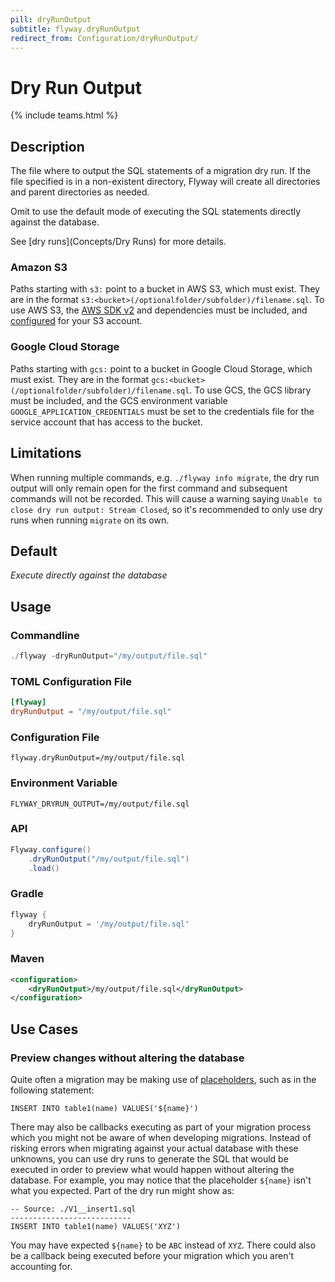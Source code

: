 ```yaml
---
pill: dryRunOutput
subtitle: flyway.dryRunOutput
redirect_from: Configuration/dryRunOutput/
---
```


# Dry Run Output
{% include teams.html %}

## Description
The file where to output the SQL statements of a migration dry run. If the file specified is in a non-existent directory, 
Flyway will create all directories and parent directories as needed.

Omit to use the default mode of executing the SQL statements directly against the database.

See [dry runs](Concepts/Dry Runs) for more details.

### Amazon S3

Paths starting with <code>s3:</code> point to a bucket in AWS S3, which must exist. They are in the format 
`s3:<bucket>(/optionalfolder/subfolder)/filename.sql`. To use AWS S3, the 
[AWS SDK v2](https://mvnrepository.com/artifact/software.amazon.awssdk/services) and dependencies must be included, 
and [configured](https://docs.aws.amazon.com/sdk-for-java/v1/developer-guide/credentials.html) for your S3 account.

### Google Cloud Storage

Paths starting with <code>gcs:</code> point to a bucket in Google Cloud Storage, which must exist. They are in the 
format `gcs:<bucket>(/optionalfolder/subfolder)/filename.sql`. To use GCS, the GCS library must be included, and the 
GCS environment variable `GOOGLE_APPLICATION_CREDENTIALS` must be set to the credentials file for the service 
account that has access to the bucket.

## Limitations

When running multiple commands, e.g. `./flyway info migrate`, the dry run output will only remain open for the first command and subsequent commands will not be recorded. 
This will cause a warning saying `Unable to close dry run output: Stream Closed`, so it's recommended to only use dry runs when running `migrate` on its own. 

## Default
<i>Execute directly against the database</i>

## Usage

### Commandline
```powershell
./flyway -dryRunOutput="/my/output/file.sql"
```

### TOML Configuration File
```toml
[flyway]
dryRunOutput = "/my/output/file.sql"
```

### Configuration File
```properties
flyway.dryRunOutput=/my/output/file.sql
```

### Environment Variable
```properties
FLYWAY_DRYRUN_OUTPUT=/my/output/file.sql
```

### API
```java
Flyway.configure()
    .dryRunOutput("/my/output/file.sql")
    .load()
```

### Gradle
```groovy
flyway {
    dryRunOutput = '/my/output/file.sql'
}
```

### Maven
```xml
<configuration>
    <dryRunOutput>/my/output/file.sql</dryRunOutput>
</configuration>
```

## Use Cases

### Preview changes without altering the database

Quite often a migration may be making use of [placeholders](Configuration/parameters/flyway/placeholders), such as in the following statement:

```
INSERT INTO table1(name) VALUES('${name}')
```

There may also be callbacks executing as part of your migration process which you might not be aware of when developing migrations. Instead of risking errors when migrating against your actual database with these unknowns, you can use dry runs to generate the SQL that would be executed in order to preview what would happen without altering the database. For example, you may notice that the placeholder `${name}` isn't what you expected. Part of the dry run might show as:

```
-- Source: ./V1__insert1.sql
---------------------------
INSERT INTO table1(name) VALUES('XYZ')
```

You may have expected `${name}` to be `ABC` instead of `XYZ`. There could also be a callback being executed before your migration which you aren't accounting for.
